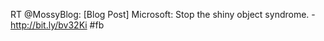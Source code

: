 <!--
id: 864140819
link: http://kevinisom.info/post/864140819/rt-mossyblog-blog-post-microsoft-stop-the
slug: rt-mossyblog-blog-post-microsoft-stop-the
date: Tue Jul 27 2010 15:06:51 GMT+1200 (NZST)
raw: {"blog_name":"kevinisom","id":864140819,"post_url":"http://kevinisom.info/post/864140819/rt-mossyblog-blog-post-microsoft-stop-the","slug":"rt-mossyblog-blog-post-microsoft-stop-the","type":"text","date":"2010-07-27 03:06:51 GMT","timestamp":1280200011,"state":"published","format":"html","reblog_key":"QlCfJERT","tags":[],"short_url":"http://tmblr.co/Zw68YypWRuJ","highlighted":[],"feed_item":"http://twitter.com/kev_nz/statuses/19624037488","from_feed_id":"650289","note_count":0,"title":null,"body":"<p>RT @MossyBlog: [Blog Post] Microsoft: Stop the shiny object syndrome. - <a href=\"http://bit.ly/bv32Ki\" target=\"_blank\">http://bit.ly/bv32Ki</a> #fb</p>"}
publish: 2010-07-027
tags: 
title: null
-->


RT @MossyBlog: [Blog Post] Microsoft: Stop the shiny object syndrome. -
<http://bit.ly/bv32Ki> \#fb


